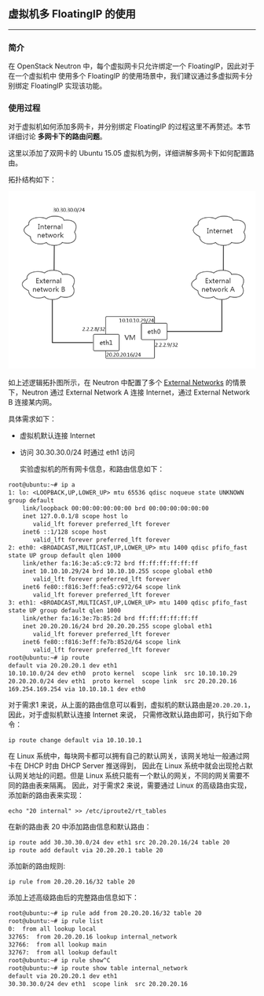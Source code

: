 ## 虚拟机多 FloatingIP 的使用

---

### 简介

  在 OpenStack Neutron 中，每个虚拟网卡只允许绑定一个 FloatingIP，因此对于在一个虚拟机中
使用多个 FloatingIP 的使用场景中，我们建议通过多虚拟网卡分别绑定 FloatingIP 实现该功能。

### 使用过程

  对于虚拟机如何添加多网卡，并分别绑定 FloatingIP 的过程这里不再赘述。本节详细讨论
**多网卡下的路由问题**。

  这里以添加了双网卡的 Ubuntu 15.05 虚拟机为例，详细讲解多网卡下如何配置路由。

  拓扑结构如下：

  ![multi_fips][1]

  如上述逻辑拓扑图所示，在 Neutron 中配置了多个 [External Networks](../architeucture/external_network.md)
的情景下，Neutron 通过 External Network A 连接 Internet，通过 External Network B 连接某内网。

  具体需求如下：
- 虚拟机默认连接 Internet
- 访问 30.30.30.0/24 时通过 eth1 访问

  实验虚拟机的所有网卡信息，和路由信息如下：

```
root@ubuntu:~# ip a
1: lo: <LOOPBACK,UP,LOWER_UP> mtu 65536 qdisc noqueue state UNKNOWN group default
    link/loopback 00:00:00:00:00:00 brd 00:00:00:00:00:00
    inet 127.0.0.1/8 scope host lo
       valid_lft forever preferred_lft forever
    inet6 ::1/128 scope host
       valid_lft forever preferred_lft forever
2: eth0: <BROADCAST,MULTICAST,UP,LOWER_UP> mtu 1400 qdisc pfifo_fast state UP group default qlen 1000
    link/ether fa:16:3e:a5:c9:72 brd ff:ff:ff:ff:ff:ff
    inet 10.10.10.29/24 brd 10.10.10.255 scope global eth0
       valid_lft forever preferred_lft forever
    inet6 fe80::f816:3eff:fea5:c972/64 scope link
       valid_lft forever preferred_lft forever
3: eth1: <BROADCAST,MULTICAST,UP,LOWER_UP> mtu 1400 qdisc pfifo_fast state UP group default qlen 1000
    link/ether fa:16:3e:7b:85:2d brd ff:ff:ff:ff:ff:ff
    inet 20.20.20.16/24 brd 20.20.20.255 scope global eth1
       valid_lft forever preferred_lft forever
    inet6 fe80::f816:3eff:fe7b:852d/64 scope link
       valid_lft forever preferred_lft forever
root@ubuntu:~# ip route
default via 20.20.20.1 dev eth1
10.10.10.0/24 dev eth0  proto kernel  scope link  src 10.10.10.29
20.20.20.0/24 dev eth1  proto kernel  scope link  src 20.20.20.16
169.254.169.254 via 10.10.10.1 dev eth0
```

对于需求1 来说，从上面的路由信息可以看到，虚拟机的默认路由是`20.20.20.1`，因此，对于虚拟机默认连接 Internet 来说，
只需修改默认路由即可，执行如下命令：

```
ip route change default via 10.10.10.1
```

在 Linux 系统中，每块网卡都可以拥有自己的默认网关，该网关地址一般通过网卡在 DHCP 时由 DHCP Server 推送得到，
因此在 Linux 系统中就会出现抢占默认网关地址的问题。但是 Linux 系统只能有一个默认的网关，不同的网关需要不同的路由表来隔离。
因此，对于需求2 来说，需要通过 Linux 的高级路由实现，添加新的路由表来实现：

```
echo "20 internal" >> /etc/iproute2/rt_tables
```

在新的路由表 20 中添加路由信息和默认路由：
```
ip route add 30.30.30.0/24 dev eth1 src 20.20.20.16/24 table 20
ip route add default via 20.20.20.1 table 20
```

添加新的路由规则:
```
ip rule from 20.20.20.16/32 table 20
```

添加上述高级路由后的完整路由信息如下：

```
root@ubuntu:~# ip rule add from 20.20.20.16/32 table 20
root@ubuntu:~# ip rule list
0:	from all lookup local
32765:	from 20.20.20.16 lookup internal_network
32766:	from all lookup main
32767:	from all lookup default
root@ubuntu:~# ip rule show^C
root@ubuntu:~# ip route show table internal_network
default via 20.20.20.1 dev eth1
30.30.30.0/24 dev eth1  scope link  src 20.20.20.16
```


[1]: ../../images/scenario/multi_fips.png
